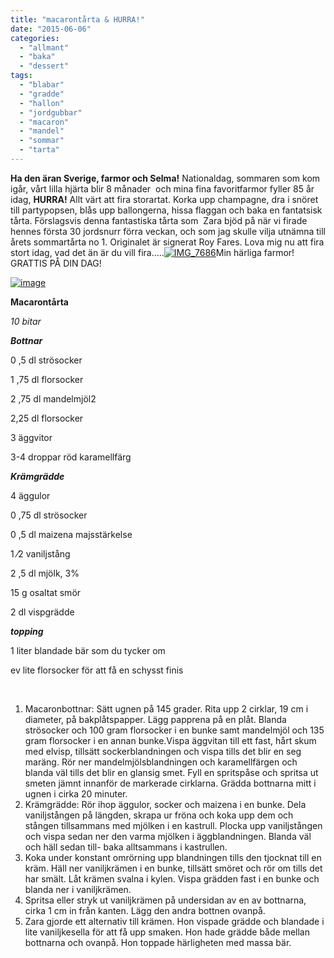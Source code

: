```yaml
---
title: "macarontårta & HURRA!"
date: "2015-06-06"
categories: 
  - "allmant"
  - "baka"
  - "dessert"
tags: 
  - "blabar"
  - "gradde"
  - "hallon"
  - "jordgubbar"
  - "macaron"
  - "mandel"
  - "sommar"
  - "tarta"
---
```


**Ha den äran Sverige, farmor och Selma!** Nationaldag, sommaren som kom igår, vårt lilla hjärta blir 8 månader  och mina fina favoritfarmor fyller 85 år idag, **HURRA!** Allt värt att fira storartat. Korka upp champagne, dra i snöret till partypopsen, blås upp ballongerna, hissa flaggan och baka en fantatsisk tårta. Förslagsvis denna fantastiska tårta som  Zara bjöd på när vi firade hennes första 30 jordsnurr förra veckan, och som jag skulle vilja utnämna till årets sommartårta no 1. Originalet är signerat Roy Fares. Lova mig nu att fira stort idag, vad det än är du vill fira.....[![IMG_7686](images/IMG_7686.png)](http://import.local/wp-content/uploads/2015/06/IMG_7686.png)Min härliga farmor! GRATTIS PÅ DIN DAG!

[![image](images/image12-e1433104241648-1020x1360.jpg)](http://import.local/wp-content/uploads/2015/05/image12-e1433104241648.jpg)

**Macarontårta**

_10 bitar_

_**Bottnar**_

0 ,5 dl strösocker

1 ,75 dl florsocker

2 ,75 dl mandelmjöl2

2,25 dl florsocker

3 äggvitor

3-4 droppar röd karamellfärg

_**Krämgrädde**_

4 äggulor

0 ,75 dl strösocker

0 ,5 dl maizena majsstärkelse

1 ⁄2 vaniljstång

2 ,5 dl mjölk, 3%

15 g osaltat smör

2 dl vispgrädde

_**topping**_

1 liter blandade bär som du tycker om

ev lite florsocker för att få en schysst finis

 

1. Macaronbottnar: Sätt ugnen på 145 grader. Rita upp 2 cirklar, 19 cm i diameter, på bakplåtspapper. Lägg papprena på en plåt. Blanda strösocker och 100 gram florsocker i en bunke samt mandelmjöl och 135 gram florsocker i en annan bunke.Vispa äggvitan till ett fast, hårt skum med elvisp, tillsätt sockerblandningen och vispa tills det blir en seg maräng. Rör ner mandelmjölsblandningen och karamellfärgen och blanda väl tills det blir en glansig smet. Fyll en spritspåse och spritsa ut smeten jämnt innanför de markerade cirklarna. Grädda bottnarna mitt i ugnen i cirka 20 minuter.
2. Krämgrädde: Rör ihop äggulor, socker och maizena i en bunke. Dela vaniljstången på längden, skrapa ur fröna och koka upp dem och stången tillsammans med mjölken i en kastrull. Plocka upp vaniljstången och vispa sedan ner den varma mjölken i äggblandningen. Blanda väl och häll sedan till- baka alltsammans i kastrullen.
3. Koka under konstant omrörning upp blandningen tills den tjocknat till en kräm. Häll ner vaniljkrämen i en bunke, tillsätt smöret och rör om tills det har smält. Låt krämen svalna i kylen. Vispa grädden fast i en bunke och blanda ner i vaniljkrämen.
4. Spritsa eller stryk ut vaniljkrämen på undersidan av en av bottnarna, cirka 1 cm in från kanten. Lägg den andra bottnen ovanpå.
5. Zara gjorde ett alternativ till krämen. Hon vispade grädde och blandade i lite vaniljkesella för att få upp smaken. Hon hade grädde både mellan bottnarna och ovanpå. Hon toppade härligheten med massa bär.
